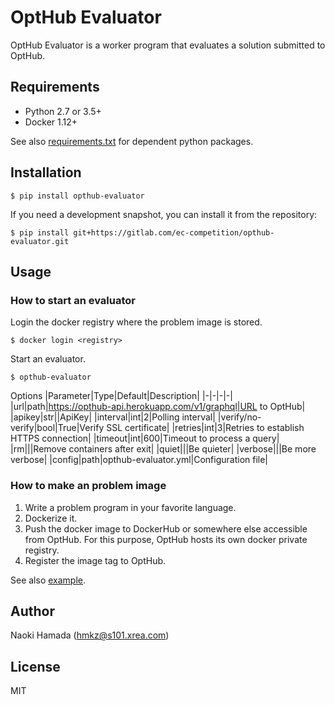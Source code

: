 # OptHub Evaluator
OptHub Evaluator is a worker program that evaluates a solution submitted to OptHub.

## Requirements
- Python 2.7 or 3.5+
- Docker 1.12+

See also [requirements.txt](requirements.txt) for dependent python packages.

## Installation
```
$ pip install opthub-evaluator
```

If you need a development snapshot, you can install it from the repository:
```
$ pip install git+https://gitlab.com/ec-competition/opthub-evaluator.git
```

## Usage
### How to start an evaluator
Login the docker registry where the problem image is stored.
```
$ docker login <registry>
```

Start an evaluator.
```
$ opthub-evaluator
```

Options
|Parameter|Type|Default|Description|
|-|-|-|-|
|url|path|https://opthub-api.herokuapp.com/v1/graphql|URL to OptHub|
|apikey|str||ApiKey|
|interval|int|2|Polling interval|
|verify/no-verify|bool|True|Verify SSL certificate|
|retries|int|3|Retries to establish HTTPS connection|
|timeout|int|600|Timeout to process a query|
|rm|||Remove containers after exit|
|quiet|||Be quieter|
|verbose|||Be more verbose|
|config|path|opthub-evaluator.yml|Configuration file|

### How to make an problem image
1. Write a problem program in your favorite language.
2. Dockerize it.
3. Push the docker image to DockerHub or somewhere else accessible from OptHub.
   For this purpose, OptHub hosts its own docker private registry.
4. Register the image tag to OptHub.

See also [example](example/).

## Author
Naoki Hamada (hmkz@s101.xrea.com)

## License
MIT
